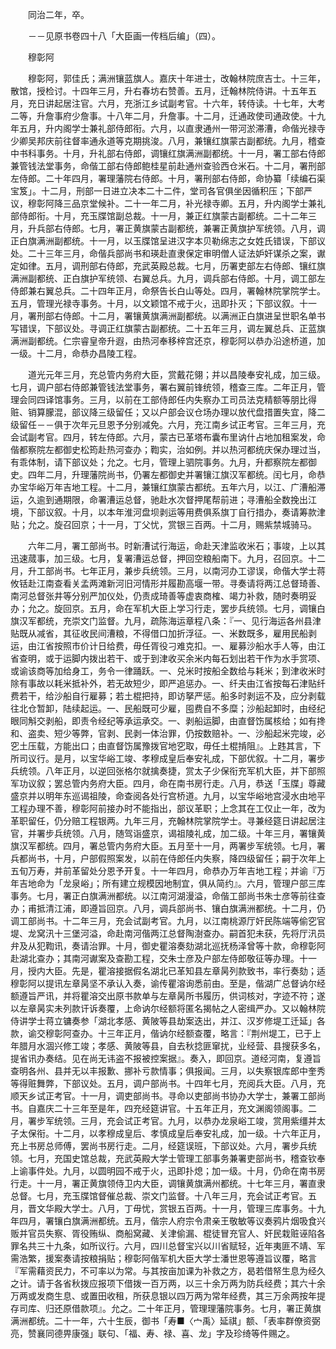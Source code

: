 <!-- { "loadSidebar": true } -->

　　同治二年，卒。

　　－－见原书卷四十八「大臣画一传档后编」（四）。

　　穆彰阿

　　穆彰阿，郭佳氏；满洲镶蓝旗人。嘉庆十年进士，改翰林院庶吉士。十三年，散馆，授检讨。十四年三月，升右春坊右赞善。五月，迁翰林院侍讲。十五年五月，充日讲起居注官。六月，充浙江乡试副考官。十六年，转侍读。十七年，大考二等，升詹事府少詹事。十八年二月，升詹事。十二月，迁通政使司通政使。十九年五月，升内阁学士兼礼部侍郎衔。六月，以直隶通州一带河淤滞漕，命偕光禄寺少卿吴邦庆前往督率通永道等克期挑浚。八月，兼镶红旗蒙古副都统。九月，稽查中书科事务。十月，升礼部右侍郎，调镶红旗满洲副都统。十一月，署工部右侍郎兼管钱法堂事务，命偕工部右侍郎鲍桂星前赴通州查验西仓米石。十二月，署刑部左侍郎。二十年四月，署理藩院右侍郎。十月，署刑部右侍郎，命协纂「续编石渠宝笈」。十二月，刑部一日进立决本二十二件，堂司各官俱坐因循积压；下部严议，穆彰阿降三品京堂候补。二十一年二月，补光禄寺卿。五月，升内阁学士兼礼部侍郎衔。十月，充玉牒馆副总裁。十一月，兼正红旗蒙古副都统。二十二年三月，升兵部右侍郎。七月，署正黄旗蒙古副都统，兼署正黄旗护军统领。八月，调正白旗满洲副都统。十一月，以玉牒馆呈进汉字本贝勒绵志之女姓氏错误，下部议处。二十三年三月，命偕兵部尚书和瑛赴直隶保定审明僧人证法妒奸谋杀之案，谳定如律。五月，调刑部右侍郎，充武英殿总裁。七月，历署吏部左右侍郎、镶红旗满洲副都统、正白旗护军统领、右翼总兵。九月，调兵部右侍郎。十月，调工部左侍郎兼右翼总兵。二十四年正月，命祭告长白山等处。四月，署翰林院掌院学士。五月，管理光禄寺事务。十月，以文颖馆不戒于火，迅即扑灭；下部议叙。十一月，署刑部右侍郎。十二月，署镶黄旗满洲副都统。以满洲正白旗进呈世职名单书写错误，下部议处。寻调正红旗蒙古副都统。二十五年三月，调左翼总兵、正蓝旗满洲副都统。仁宗睿皇帝升遐，由热河奉移梓宫还京，穆彰阿以恭办沿途桥道，加一级。十二月，命恭办昌陵工程。

　　道光元年三月，充总管内务府大臣，赏戴花翎；并以昌陵奉安礼成，加三级。七月，调户部右侍郎兼管钱法堂事务，署右翼前锋统领，稽查三库。二年正月，管理会同四译馆事务。三月，以前在工部侍郎任内失察办工司员法克精额等朋比得赃、销算朦混，部议降三级留任；又以户部会议仓场办理以放代盘措置失宜，降二级留任－－俱于次年元旦恩予分别减免。六月，充江南乡试正考官。三年三月，充会试副考官。四月，转左侍郎。六月，蒙古已革塔布囊布里讷什占地加租案发，命偕都察院左都御史松筠赴热河查办；鞫实，治如例。并以热河都统庆保办理过当，有乖体制，请下部议处；允之。七月，管理上驷院事务。九月，升都察院左都御史。四年二月，升理藩院尚书，仍署左都御史并署镶江旗汉军都统。闰七月，命恭办宝华峪万年吉地工程。十二月，兼镶红旗蒙古都统。五年六月，以江、广漕船滞运，久逾到通期限，命署漕运总督，驰赴水次督押尾帮前进；寻漕船全数挽出江境，下部议叙。十月，以本年淮河盘坝剥运等用费俱系旗丁自行措办，奏请筹款津贴；允之。旋召回京；十一月，丁父忧，赏银三百两。十二月，赐紫禁城骑马。

　　六年二月，署工部尚书。时新漕试行海运，命赴天津监收米石；事竣，上以其迅速蒇事，加三级。七月，复署漕运总督，押回空粮船南下。九月，召回京。十二月，升工部尚书。七年正月，兼步兵统领。三月，以南河办工谬误，命偕大学士蒋攸铦赴江南查看关孟两滩新河旧河情形并履勘高堰一带。寻奏请将两江总督琦善、南河总督张井等分别严加仪处，仍责成琦善等虚衷商榷、竭力补救，随时奏明妥办；允之。旋回京。五月，命在军机大臣上学习行走，罢步兵统领。七月，调镶白旗汉军都统，充崇文门监督。九月，疏陈海运章程八条：『一、见行海运各州县津贴既从减省，其征收民间漕粮，不得借口加折浮征。一、米数既多，雇用民船剥运，由江省按照市价计日给费，毋任胥役刁难克扣。一、雇募沙船水手人等，由江省查明，或于运脚内拨出若干、或于到津收买余米内每石划出若干作为水手赏项、或谕该商等加给身工，务令一律踊跃。一、兑米时按船全数给与耗米；到津收米时除有事故以耗米抵补外，若无故短少，即严追惩办。一、纤夫由江省按每石津贴纤费若干，给沙船自行雇募；若土棍把持，即访拏严惩。船多时剥运不及，应分剥载往北仓暂卸，陆续起运。一、民船既可少雇，囤费自不多糜；沙船起卸时，由经纪眼同斛交剥船，即责令经纪等承运承交。一、剥船运脚，由直督饬属核给；如有搀和、盗卖、短少等弊，官剥、民剥一体治罪，仍按数赔补。一、沙船起米完竣，必穵土压载，方能出口；由直督饬属豫拨官地穵取，毋任土棍掯阻』。上韪其言，下所司议行。是月，以宝华峪工竣、孝穆成皇后奉安礼成，下部优叙。十二月，署步兵统领。八年正月，以逆回张格尔就擒奏捷，赏太子少保衔充军机大臣，并下部照军功议叙；罢总管内务府大臣。四月，命在南书房行走。八月，恭送「玉牒」尊藏盛京并以明年东巡谒祖陵，命查阅各处行宫桥道。九月，以宝华峪地宫浸水由地平工程办理不善，穆彰阿前接办时不能指出，部议革职；上念其在工仅止一年，改为革职留任，仍分赔工程银两。九年三月，充翰林院掌院学士。寻兼经筵日讲起居注官，并署步兵统领。八月，随驾诣盛京，谒祖陵礼成，加二级。十年三月，署镶黄旗汉军都统。四月，署总管内务府大臣。五月至十一月，两署步军统领。七月，署兵都尚书，十月，户部假照案发，以前在侍郎任内失察，降四级留任；嗣于次年上五旬万寿，并前革留处分恩予开复。十一年四月，命恭办万年吉地工程；并谕『万年吉地命为「龙泉峪」；所有建立规模因地制宜，俱从简约』。六月，管理户部三库事务。七月，署正白旗满洲都统。以江南河湖漫溢，命偕工部尚书朱士彦等前往查办；甫抵清江浦，即遵旨回京。八月，调兵部尚书、镶白旗满洲都统。十二月，仍调工部尚书。十二年三月，充会试副考官。九月，以江南桃源厅奸民陈端等偷穵官堤、龙窝汛十三堡河溢，命赴南河偕两江总督陶澍查办。嗣首犯未获，先将厅汛员弁及从犯鞫讯，奏请治罪。十月，御史瞿溶奏劾湖北巡抚杨泽曾等十款，命穆彰阿赴湖北查办；其南河谳案及查勘工程，交朱士彦及户部左侍郎敬征等办理。十一月，授内大臣。先是，瞿溶接据假名湖北已革知县左章昺列款致书，率行奏劾；适穆彰阿以提讯左章昺坚不承认入奏，谕传瞿溶询悉前由。至是，偕湖广总督讷尔经额遵旨严讯，并将瞿溶交出原书款单与左章昺所书履历，供词核对，字迹不符；遂以左章昺实未列款讦诉奏覆，上命讷尔经额将匿名揭帖之人密缉严办。又以翰林院侍讲学士蒋立镛奏参「湖北孝感、黄陂等县劫案迭出，并江、汉岁修堤工迁延」各款，谕交穆彰阿查办。十三年正月，偕讷尔经额查覆，略言：『荆州堤工，已于上年腊月水涸兴修工竣；孝感、黄陂等县，自去秋捻匪窜扰，业经营、县搜获多名，提省讯办奏结。见在尚无讳盗不报被控案据』。奏入，即回京。道经河南，复遵旨查明各州、县并无以丰报歉、挪补亏款情事；俱报闻。三月，以失察银库郎中奎秀等得赃舞弊，下部议处。五月，调户部尚书。十四年七月，充阅兵大臣。八月，充顺天乡试正考官。十一月，调吏部尚书。寻命以吏部尚书协办大学士，兼署工部尚书。自嘉庆二十三年至是年，四充经筵讲官。十五年正月，充文渊阁领阁事。二月，署步军统领。三月，充会试正考官。九月，以恭办龙泉峪工竣，赏用紫缰并太子太保衔。十二月，以孝穆成皇后、孝慎成皇后奉安礼成，加一级。十六年正月，充上书房总师傅，罢尚书房行走。二月，经筵误班，下部议处。六月，署步兵统领。七月，充国史馆总裁，充武英殿大学士管理工部事务兼署吏部尚书，稽查钦奉上谕事件处。九月，以圆明园不戒于火，迅即扑熄；加一级。十月，仍命在南书房行走。十一月，署正黄旗领侍卫内大臣，调镶黄旗满州都统。十七年三月，署直隶总督。七月，充玉牒馆督催总裁、崇文门监督。十八年三月，充会试正考官。五月，晋文华殿大学士。八月，丁毋忧，赏银五百两。十一月，管理三库事务。十九年四月，署镶白旗满洲都统。五月，偕宗人府宗令肃亲王敬敏等议奏鸦片烟吸食兴贩并官员失察、胥役贿纵、商船窝藏、关津偷漏、棍徒冒充官人、奸民栽赃诬陷各罪名共三十九条，如所议行。六月，四川总督宝兴以川省赋轻，近年夷匪不靖、军需浩繁，援案奏请按粮捐贴；穆彰阿偕军机大臣大学士潘世恩等遵旨议覆，略言『军需藉资民力，不可率以为常。与其按亩加课为补救之方，曷若借帑生息为经久之计。请于各省秋拨应报项下借拨一百万两，以三十余万两为防兵经费；其六十余万两或发商生息、或置田收租，所获息银以四万两为常年经费，其三万余两按年提存司库、归还原借款项』。允之。二十年正月，管理理藩院事务。七月，署正黄旗满洲都统。二十一年，六十生辰，御书「寿■〈宀禹〉延祺」额、「表率群僚资弼亮，赞襄同德畀康强」联句、「福、寿、禄、喜、龙」字及珍绮等件赐之。

